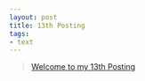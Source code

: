 ```yaml
---
layout: post
title: 13th Posting
tags: 
- text
---
```


> [Welcome to my 13th Posting](https://janghan-kor.tistory.com/86)
